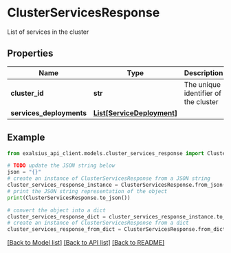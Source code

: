 # ClusterServicesResponse

List of services in the cluster

## Properties

Name | Type | Description | Notes
------------ | ------------- | ------------- | -------------
**cluster_id** | **str** | The unique identifier of the cluster | 
**services_deployments** | [**List[ServiceDeployment]**](ServiceDeployment.md) |  | 

## Example

```python
from exalsius_api_client.models.cluster_services_response import ClusterServicesResponse

# TODO update the JSON string below
json = "{}"
# create an instance of ClusterServicesResponse from a JSON string
cluster_services_response_instance = ClusterServicesResponse.from_json(json)
# print the JSON string representation of the object
print(ClusterServicesResponse.to_json())

# convert the object into a dict
cluster_services_response_dict = cluster_services_response_instance.to_dict()
# create an instance of ClusterServicesResponse from a dict
cluster_services_response_from_dict = ClusterServicesResponse.from_dict(cluster_services_response_dict)
```
[[Back to Model list]](../README.md#documentation-for-models) [[Back to API list]](../README.md#documentation-for-api-endpoints) [[Back to README]](../README.md)


